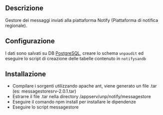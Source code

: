 ## Descrizione

Gestore dei messaggi inviati alla piattaforma Notify (Piattaforma di notifica regionale).

## Configurazione
I dati sono salvati su DB [PostgreSQL](https://www.postgresql.org/), creare lo schema `unpaudit` ed eseguire lo script di creazione delle tabelle contenuto in `notifysandb` 

## Installazione

* Compilare i sorgenti utilizzando apache ant, viene generato un file .tar (es: messagestoresrv-2.0.1.tar)
* Estrarre il file .tar nella directory /appserv/unp/notify/messagestore
* Eseguire il comando npm install per installare le dipendenze
* Eseguire lo script messagestore